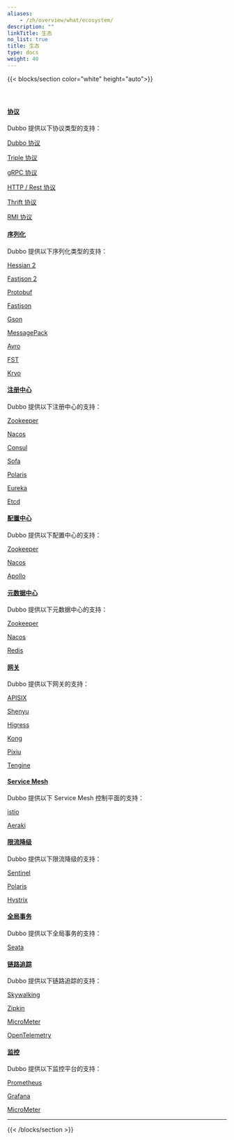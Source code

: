 ```yaml
---
aliases:
    - /zh/overview/what/ecosystem/
description: ""
linkTitle: 生态
no_list: true
title: 生态
type: docs
weight: 40
---
```




{{< blocks/section color="white" height="auto">}}
<div class="td-content list-page">
    <div class="lead"></div><header class="article-meta">
    </header><div class="row">
    <div class="col-sm col-md-6 mb-4">
        <div class="h-100 card shadow" href="#">
            <div class="card-body">
                <h4 class="card-title">
                    <a href='{{< relref "./protocol/" >}}'>协议</a>
                </h4>
                    <p>Dubbo 提供以下协议类型的支持：</p>
                    <p><a href='{{< relref "./protocol/dubbo" >}}'>Dubbo 协议</a></p>
                    <p><a href='{{< relref "./protocol/triple" >}}'>Triple 协议</a></p>
                    <p><a href='{{< relref "./protocol/gRPC" >}}'>gRPC 协议</a></p>
                    <p><a href='{{< relref "./protocol/http" >}}'>HTTP / Rest 协议</a></p>
                    <p><a href='{{< relref "./protocol/thrift" >}}'>Thrift 协议</a></p>
                    <p><a href='{{< relref "./protocol/rmi" >}}'>RMI 协议</a></p>
            </div>
        </div>
    </div>
    <div class="col-sm col-md-6 mb-4">
        <div class="h-100 card shadow" href="#">
            <div class="card-body">
                <h4 class="card-title">
                    <a href='{{< relref "./serialization/" >}}'>序列化</a>
                </h4>
                    <p>Dubbo 提供以下序列化类型的支持：</p>
                    <p><a href='{{< relref "./serialization/hessian" >}}'>Hessian 2</a></p>
                    <p><a href='{{< relref "./serialization/fastjson2" >}}'>Fastjson 2</a></p>
                    <p><a href='{{< relref "./serialization/protobuf" >}}'>Protobuf</a></p>
                    <p><a href='{{< relref "./serialization/fastjson" >}}'>Fastjson</a></p>
                    <p><a href='{{< relref "./serialization/gson" >}}'>Gson</a></p>
                    <p><a href='{{< relref "./serialization/msgpack" >}}'>MessagePack</a></p>
                    <p><a href='{{< relref "./serialization/avro" >}}'>Avro</a></p>
                    <p><a href='{{< relref "./serialization/fst" >}}'>FST</a></p>
                    <p><a href='{{< relref "./serialization/kryo" >}}'>Kryo</a></p>
            </div>
        </div>
    </div>
    <div class="col-sm col-md-6 mb-4">
        <div class="h-100 card shadow" href="#">
            <div class="card-body">
                <h4 class="card-title">
                    <a href='{{< relref "./registry/" >}}'>注册中心</a>
                </h4>
                    <p>Dubbo 提供以下注册中心的支持：</p>
                    <p><a href='{{< relref "./registry/zookeeper" >}}'>Zookeeper</a></p>
                    <p><a href='{{< relref "./registry/nacos" >}}'>Nacos</a></p>
                    <p><a href='{{< relref "./registry/consul" >}}'>Consul</a></p>
                    <p><a href='{{< relref "./registry/sofa" >}}'>Sofa</a></p>
                    <p><a href='{{< relref "./registry/polaris" >}}'>Polaris</a></p>
                    <p><a href='{{< relref "./registry/eureka" >}}'>Eureka</a></p>
                    <p><a href='{{< relref "./registry/etcd" >}}'>Etcd</a></p>
            </div>
        </div>
    </div>
    <div class="col-sm col-md-6 mb-4">
        <div class="h-100 card shadow" href="#">
            <div class="card-body">
                <h4 class="card-title">
                    <a href='{{< relref "./config-center/" >}}'>配置中心</a>
                </h4>
                    <p>Dubbo 提供以下配置中心的支持：</p>
                    <p><a href='{{< relref "./config-center/zookeeper" >}}'>Zookeeper</a></p>
                    <p><a href='{{< relref "./config-center/nacos" >}}'>Nacos</a></p>
                    <p><a href='{{< relref "./config-center/apollo" >}}'>Apollo</a></p>
            </div>
        </div>
    </div>
    <div class="col-sm col-md-6 mb-4">
        <div class="h-100 card shadow" href="#">
            <div class="card-body">
                <h4 class="card-title">
                    <a href='{{< relref "./metadata-center/" >}}'>元数据中心</a>
                </h4>
                    <p>Dubbo 提供以下元数据中心的支持：</p>
                    <p><a href='{{< relref "./metadata-center/zookeeper" >}}'>Zookeeper</a></p>
                    <p><a href='{{< relref "./metadata-center/nacos" >}}'>Nacos</a></p>
                    <p><a href='{{< relref "./metadata-center/Redis" >}}'>Redis</a></p>
            </div>
        </div>
    </div>
    <div class="col-sm col-md-6 mb-4">
        <div class="h-100 card shadow" href="#">
            <div class="card-body">
                <h4 class="card-title">
                    <a href='{{< relref "./gateway/" >}}'>网关</a>
                </h4>
                    <p>Dubbo 提供以下网关的支持：</p>
                    <p><a href='{{< relref "./gateway/apisix" >}}'>APISIX</a></p>
                    <p><a href='{{< relref "./gateway/shenyu" >}}'>Shenyu</a></p>
                    <p><a href='{{< relref "./gateway/higress" >}}'>Higress</a></p>
                    <p><a href='{{< relref "./gateway/kong" >}}'>Kong</a></p>
                    <p><a href='{{< relref "./gateway/pixiu" >}}'>Pixiu</a></p>
                    <p><a href='{{< relref "./gateway/tengine" >}}'>Tengine</a></p>
            </div>
        </div>
    </div>
    <div class="col-sm col-md-6 mb-4">
        <div class="h-100 card shadow" href="#">
            <div class="card-body">
                <h4 class="card-title">
                    <a href='{{< relref "./service-mesh/" >}}'>Service Mesh</a>
                </h4>
                    <p>Dubbo 提供以下 Service Mesh 控制平面的支持：</p>
                    <p><a href='{{< relref "./service-mesh/istio" >}}'>istio</a></p>
                    <p><a href='{{< relref "./service-mesh/aeraki" >}}'>Aeraki</a></p>
            </div>
        </div>
    </div>
    <div class="col-sm col-md-6 mb-4">
        <div class="h-100 card shadow" href="#">
            <div class="card-body">
                <h4 class="card-title">
                    <a href='{{< relref "./rate-limit/" >}}'>限流降级</a>
                </h4>
                    <p>Dubbo 提供以下限流降级的支持：</p>
                    <p><a href='{{< relref "./rate-limit/sentinel" >}}'>Sentinel</a></p>
                    <p><a href='{{< relref "./rate-limit/polaris" >}}'>Polaris</a></p>
                    <p><a href='{{< relref "./rate-limit/hystrix" >}}'>Hystrix</a></p>
            </div>
        </div>
    </div>
    <div class="col-sm col-md-6 mb-4">
        <div class="h-100 card shadow" href="#">
            <div class="card-body">
                <h4 class="card-title">
                    <a href='{{< relref "./transaction/" >}}'>全局事务</a>
                </h4>
                    <p>Dubbo 提供以下全局事务的支持：</p>
                    <p><a href='{{< relref "./transaction/seata" >}}'>Seata</a></p>
            </div>
        </div>
    </div>
    <div class="col-sm col-md-6 mb-4">
        <div class="h-100 card shadow" href="#">
            <div class="card-body">
                <h4 class="card-title">
                    <a href='{{< relref "./tracing/" >}}'>链路追踪</a>
                </h4>
                    <p>Dubbo 提供以下链路追踪的支持：</p>
                    <p><a href='{{< relref "./tracing/skywalking" >}}'>Skywalking</a></p>
                    <p><a href='{{< relref "./tracing/zipkin" >}}'>Zipkin</a></p>
                    <p><a href='{{< relref "./tracing/micrometer" >}}'>MicroMeter</a></p>
                    <p><a href='{{< relref "./tracing/opentelemetry" >}}'>OpenTelemetry</a></p>
            </div>
        </div>
    </div>
    <div class="col-sm col-md-6 mb-4">
        <div class="h-100 card shadow" href="#">
            <div class="card-body">
                <h4 class="card-title">
                    <a href='{{< relref "./monitoring/" >}}'>监控</a>
                </h4>
                    <p>Dubbo 提供以下监控平台的支持：</p>
                    <p><a href='{{< relref "./monitoring/prometheus" >}}'>Prometheus</a></p>
                    <p><a href='{{< relref "./monitoring/grafana" >}}'>Grafana</a></p>
                    <p><a href='{{< relref "./monitoring/micrometer" >}}'>MicroMeter</a></p>
            </div>
        </div>
    </div>
</div>
<hr>
</div>

{{< /blocks/section >}}